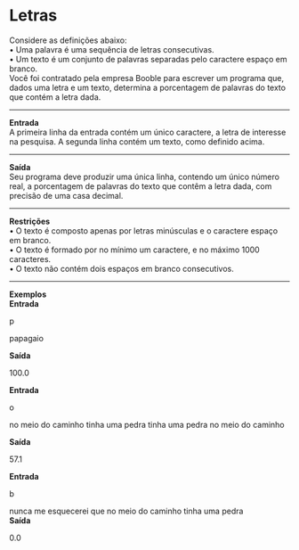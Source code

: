 # **Letras**

Considere as definições abaixo: <br>
• Uma palavra é uma sequência de letras consecutivas. <br>
• Um texto é um conjunto de palavras separadas pelo caractere espaço em branco. <br>
Você foi contratado pela empresa Booble para escrever um programa que, dados uma letra e um texto, determina a porcentagem de palavras do texto que contém a letra dada. <br>
****

****Entrada**** <br>
A primeira linha da entrada contém um único caractere, a letra de interesse na pesquisa. A segunda linha contém um texto, como definido acima. <br>
****

**Saída** <br>
Seu programa deve produzir uma única linha, contendo um único número real, a porcentagem de palavras do texto que contêm a letra dada, com precisão de uma casa decimal. <br>
****

**Restrições** <br>
• O texto é composto apenas por letras minúsculas e o caractere espaço em branco. <br>
• O texto é formado por no mínimo um caractere, e no máximo 1000 caracteres. <br>
• O texto não contém dois espaços em branco consecutivos. <br>
****

**Exemplos** <br>
**Entrada** <br>

p <br>

papagaio <br>

**Saída** <br>

100.0 <br>

**Entrada** <br>

o <br>

no meio do caminho tinha uma pedra tinha uma pedra no meio do caminho <br>

**Saída** <br>

57.1 <br>

**Entrada** <br>

b <br>

nunca me esquecerei que no meio do caminho tinha uma pedra <br>
**Saída** <br>

0.0